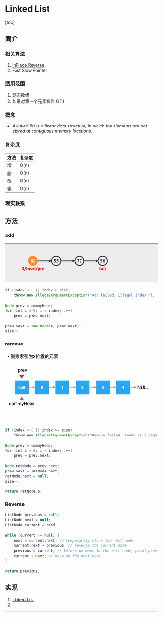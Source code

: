 # Linked List

[toc]



## 简介

### 相关算法

1. [inPlace Reverse](###Reverse)
2. Fast Slow Pointer



### 适用范围

1. 动态数组
2. 如果对第一个元素操作 O(1)



### 概念

- *A linked list is a linear data structure, in which the elements are not stored at contiguous memory locations.*

  

### 复杂度

| 方法 | 复杂度 |
| ---- | ------ |
| 增   | O(n)   |
| 删   | O(n)   |
| 改   | O(n)   |
| 查   | O(n)   |

### 现实联系



## 方法

### add

![09.gif](assets/09.gif)

```java
if (index < 0 || index > size)
    throw new IllegalArgumentException("Add failed. Illegal index.");

Node prev = dummyHead;
for (int i = 0; i < index; i++)
    prev = prev.next;

prev.next = new Node(e, prev.next);
size++;
```



### remove

![linkedremove](assets/linkedremove.gif)

```java
if (index < 0 || index >= size)
    throw new IllegalArgumentException("Remove failed. Index is illegal.");

Node prev = dummyHead;
for (int i = 0; i < index; i++)
    prev = prev.next;

Node retNode = prev.next;
prev.next = retNode.next;
retNode.next = null;
size--;

return retNode.e;
```

### Reverse

```java
ListNode previous = null;
ListNode next = null;
ListNode current = head;

while (current != null) {
    next = current.next; // temporarily store the next node
    current.next = previous; // reverse the current node
    previous = current; // before we move to the next node, point previous to the current node
    current = next; // move on the next node
}

return previous;
```





## 实现

1. [Linked List](https://github.com/KurisuZhang/LeetCode300/blob/main/code/src/LinkedList/_0_LinkedList.java)
2. 



------



